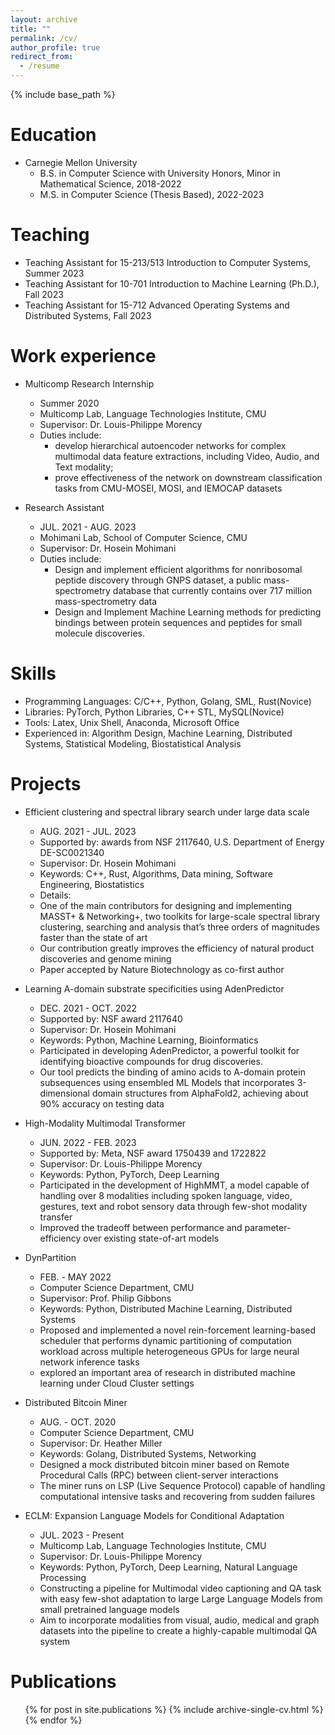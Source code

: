 ```yaml
---
layout: archive
title: ""
permalink: /cv/
author_profile: true
redirect_from:
  - /resume
---
```


{% include base_path %}

Education
======
* Carnegie Mellon University
  * B.S. in Computer Science with University Honors, Minor in Mathematical Science, 2018-2022
  * M.S. in Computer Science (Thesis Based), 2022-2023

Teaching
======
* Teaching Assistant for 15-213/513 Introduction to Computer Systems, Summer 2023
* Teaching Assistant for 10-701 Introduction to Machine Learning (Ph.D.), Fall 2023
* Teaching Assistant for 15-712 Advanced Operating Systems and Distributed Systems, Fall 2023

Work experience
======
*  Multicomp Research Internship
    * Summer 2020 
    * Multicomp Lab, Language Technologies Institute, CMU
    * Supervisor: Dr. Louis-Philippe Morency
    * Duties include:
      * develop hierarchical autoencoder networks for complex multimodal data feature extractions, including Video, Audio, and Text modality;
      * prove effectiveness of the network on downstream classification tasks from CMU-MOSEI, MOSI, and IEMOCAP datasets

* Research Assistant
    * JUL. 2021 - AUG. 2023
    * Mohimani Lab, School of Computer Science, CMU
    * Supervisor: Dr. Hosein Mohimani
    * Duties include:
      * Design and implement efficient algorithms for nonribosomal peptide discovery through GNPS dataset, a public mass-spectrometry database that currently contains over 717 million mass-spectrometry data
      * Design and Implement Machine Learning methods for predicting bindings between protein sequences and peptides for small molecule discoveries.


Skills
======
* Programming Languages: C/C++, Python, Golang, SML, Rust(Novice)
* Libraries: PyTorch, Python Libraries, C++ STL, MySQL(Novice)
* Tools: Latex, Unix Shell, Anaconda, Microsoft Office
* Experienced in: Algorithm Design, Machine Learning, Distributed Systems, Statistical Modeling, Biostatistical Analysis


Projects
======
* Efficient clustering and spectral library search under large data scale
  * AUG. 2021 - JUL. 2023
  * Supported by: awards from NSF 2117640, U.S. Department of Energy DE-SC0021340
  * Supervisor: Dr. Hosein Mohimani
  * Keywords: C++, Rust, Algorithms, Data mining, Software Engineering, Biostatistics
  * Details:
  * One of the main contributors for designing and implementing MASST+ & Networking+, two toolkits for large-scale spectral library clustering, searching and analysis that’s three orders of magnitudes faster than the state of art
  * Our contribution greatly improves the efficiency of natural product discoveries and genome mining
  * Paper accepted by Nature Biotechnology as co-first author
  
* Learning A-domain substrate specificities using AdenPredictor
  * DEC. 2021 - OCT. 2022
  * Supported by: NSF award 2117640
  * Supervisor: Dr. Hosein Mohimani
  * Keywords: Python, Machine Learning, Bioinformatics
  * Participated in developing AdenPredictor, a powerful toolkit for identifying bioactive compounds for drug discoveries.
  * Our tool predicts the binding of amino acids to A-domain protein subsequences using ensembled ML Models that incorporates 3-dimensional domain structures from AlphaFold2, achieving about 90% accuracy on testing data
  
* High-Modality Multimodal Transformer
  * JUN. 2022 - FEB. 2023
  * Supported by: Meta, NSF award 1750439 and 1722822
  * Supervisor: Dr. Louis-Philippe Morency
  * Keywords: Python, PyTorch, Deep Learning
  * Participated in the development of HighMMT, a model capable of handling over 8 modalities including spoken language, video, gestures, text and robot sensory data through few-shot modality transfer
  * Improved the tradeoff between performance and parameter-efficiency over existing state-of-art models
  
* DynPartition
  * FEB. - MAY 2022
  * Computer Science Department, CMU
  * Supervisor: Prof. Philip Gibbons
  * Keywords: Python, Distributed Machine Learning, Distributed Systems
  * Proposed and implemented a novel rein-forcement learning-based scheduler that performs dynamic partitioning of computation workload across multiple heterogeneous GPUs for large neural network inference tasks
  * explored an important area of research in distributed machine learning under Cloud Cluster settings

* Distributed Bitcoin Miner
  * AUG. - OCT. 2020
  * Computer Science Department, CMU
  * Supervisor: Dr. Heather Miller
  * Keywords: Golang, Distributed Systems, Networking
  * Designed a mock distributed bitcoin miner based on Remote Procedural Calls (RPC) between client-server interactions
  * The miner runs on LSP (Live Sequence Protocol) capable of handling computational intensive tasks and recovering from sudden failures

* ECLM: Expansion Language Models for Conditional Adaptation
  * JUL. 2023 - Present
  * Multicomp Lab, Language Technologies Institute, CMU
  * Supervisor: Dr. Louis-Philippe Morency
  * Keywords: Python, PyTorch, Deep Learning, Natural Language Processing
  * Constructing a pipeline for Multimodal video captioning and QA task with easy few-shot adaptation to large Large Language Models from small pretrained language models
  * Aim to incorporate modalities from visual, audio, medical and graph datasets into the pipeline to create a highly-capable multimodal QA system

Publications
======
  <ul>{% for post in site.publications %}
    {% include archive-single-cv.html %}
  {% endfor %}</ul>

  

